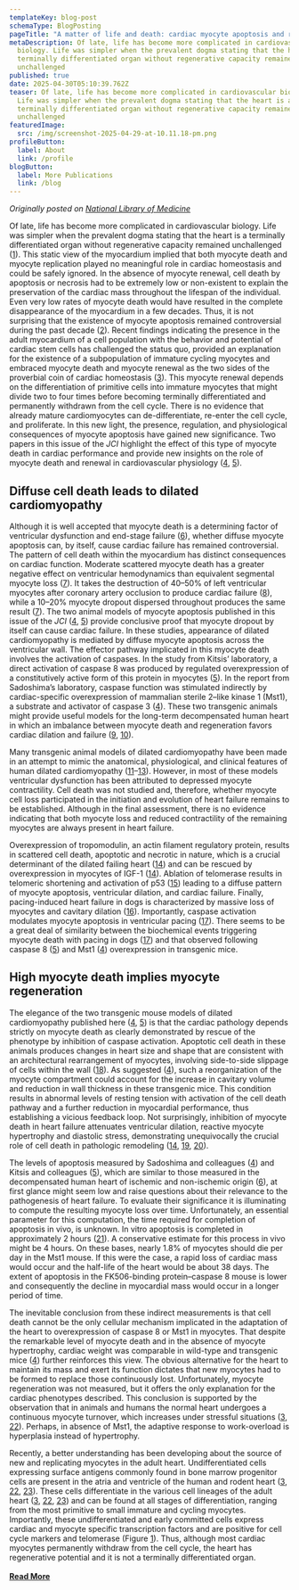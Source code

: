 ```yaml
---
templateKey: blog-post
schemaType: BlogPosting
pageTitle: "A matter of life and death: cardiac myocyte apoptosis and regeneration"
metaDescription: Of late, life has become more complicated in cardiovascular
  biology. Life was simpler when the prevalent dogma stating that the heart is a
  terminally differentiated organ without regenerative capacity remained
  unchallenged
published: true
date: 2025-04-30T05:10:39.762Z
teaser: Of late, life has become more complicated in cardiovascular biology.
  Life was simpler when the prevalent dogma stating that the heart is a
  terminally differentiated organ without regenerative capacity remained
  unchallenged
featuredImage:
  src: /img/screenshot-2025-04-29-at-10.11.18-pm.png
profileButton:
  label: About
  link: /profile
blogButton:
  label: More Publications
  link: /blog
---
```

*O﻿riginally posted on [National Library of Medicine](https://pmc.ncbi.nlm.nih.gov/articles/PMC155176/)*

Of late, life has become more complicated in cardiovascular biology. Life was simpler when the prevalent dogma stating that the heart is a terminally differentiated organ without regenerative capacity remained unchallenged ([1](https://pmc.ncbi.nlm.nih.gov/articles/PMC155176/#B1)). This static view of the myocardium implied that both myocyte death and myocyte replication played no meaningful role in cardiac homeostasis and could be safely ignored. In the absence of myocyte renewal, cell death by apoptosis or necrosis had to be extremely low or non-existent to explain the preservation of the cardiac mass throughout the lifespan of the individual. Even very low rates of myocyte death would have resulted in the complete disappearance of the myocardium in a few decades. Thus, it is not surprising that the existence of myocyte apoptosis remained controversial during the past decade ([2](https://pmc.ncbi.nlm.nih.gov/articles/PMC155176/#B2)). Recent findings indicating the presence in the adult myocardium of a cell population with the behavior and potential of cardiac stem cells has challenged the status quo, provided an explanation for the existence of a subpopulation of immature cycling myocytes and embraced myocyte death and myocyte renewal as the two sides of the proverbial coin of cardiac homeostasis ([3](https://pmc.ncbi.nlm.nih.gov/articles/PMC155176/#B3)). This myocyte renewal depends on the differentiation of primitive cells into immature myocytes that might divide two to four times before becoming terminally differentiated and permanently withdrawn from the cell cycle. There is no evidence that already mature cardiomyocytes can de-differentiate, re-enter the cell cycle, and proliferate. In this new light, the presence, regulation, and physiological consequences of myocyte apoptosis have gained new significance. Two papers in this issue of the *JCI* highlight the effect of this type of myocyte death in cardiac performance and provide new insights on the role of myocyte death and renewal in cardiovascular physiology ([4](https://pmc.ncbi.nlm.nih.gov/articles/PMC155176/#B4), [5](https://pmc.ncbi.nlm.nih.gov/articles/PMC155176/#B5)).

## [](<>)Diffuse cell death leads to dilated cardiomyopathy

Although it is well accepted that myocyte death is a determining factor of ventricular dysfunction and end-stage failure ([6](https://pmc.ncbi.nlm.nih.gov/articles/PMC155176/#B6)), whether diffuse myocyte apoptosis can, by itself, cause cardiac failure has remained controversial. The pattern of cell death within the myocardium has distinct consequences on cardiac function. Moderate scattered myocyte death has a greater negative effect on ventricular hemodynamics than equivalent segmental myocyte loss ([7](https://pmc.ncbi.nlm.nih.gov/articles/PMC155176/#B7)). It takes the destruction of 40–50% of left ventricular myocytes after coronary artery occlusion to produce cardiac failure ([8](https://pmc.ncbi.nlm.nih.gov/articles/PMC155176/#B8)), while a 10–20% myocyte dropout dispersed throughout produces the same result ([7](https://pmc.ncbi.nlm.nih.gov/articles/PMC155176/#B7)). The two animal models of myocyte apoptosis published in this issue of the *JCI* ([4](https://pmc.ncbi.nlm.nih.gov/articles/PMC155176/#B4), [5](https://pmc.ncbi.nlm.nih.gov/articles/PMC155176/#B5)) provide conclusive proof that myocyte dropout by itself can cause cardiac failure. In these studies, appearance of dilated cardiomyopathy is mediated by diffuse myocyte apoptosis across the ventricular wall. The effector pathway implicated in this myocyte death involves the activation of caspases. In the study from Kitsis’ laboratory, a direct activation of caspase 8 was produced by regulated overexpression of a constitutively active form of this protein in myocytes ([5](https://pmc.ncbi.nlm.nih.gov/articles/PMC155176/#B5)). In the report from Sadoshima’s laboratory, caspase function was stimulated indirectly by cardiac-specific overexpression of mammalian sterile 2–like kinase 1 (Mst1), a substrate and activator of caspase 3 ([4](https://pmc.ncbi.nlm.nih.gov/articles/PMC155176/#B4)). These two transgenic animals might provide useful models for the long-term decompensated human heart in which an imbalance between myocyte death and regeneration favors cardiac dilation and failure ([9](https://pmc.ncbi.nlm.nih.gov/articles/PMC155176/#B9), [10](https://pmc.ncbi.nlm.nih.gov/articles/PMC155176/#B10)).

Many transgenic animal models of dilated cardiomyopathy have been made in an attempt to mimic the anatomical, physiological, and clinical features of human dilated cardiomyopathy ([11](https://pmc.ncbi.nlm.nih.gov/articles/PMC155176/#B11)–[13](https://pmc.ncbi.nlm.nih.gov/articles/PMC155176/#B13)). However, in most of these models ventricular dysfunction has been attributed to depressed myocyte contractility. Cell death was not studied and, therefore, whether myocyte cell loss participated in the initiation and evolution of heart failure remains to be established. Although in the final assessment, there is no evidence indicating that both myocyte loss and reduced contractility of the remaining myocytes are always present in heart failure.

Overexpression of tropomodulin, an actin filament regulatory protein, results in scattered cell death, apoptotic and necrotic in nature, which is a crucial determinant of the dilated failing heart ([14](https://pmc.ncbi.nlm.nih.gov/articles/PMC155176/#B14)) and can be rescued by overexpression in myocytes of IGF-1 ([14](https://pmc.ncbi.nlm.nih.gov/articles/PMC155176/#B14)). Ablation of telomerase results in telomeric shortening and activation of p53 ([15](https://pmc.ncbi.nlm.nih.gov/articles/PMC155176/#B15)) leading to a diffuse pattern of myocyte apoptosis, ventricular dilation, and cardiac failure. Finally, pacing-induced heart failure in dogs is characterized by massive loss of myocytes and cavitary dilation ([16](https://pmc.ncbi.nlm.nih.gov/articles/PMC155176/#B16)). Importantly, caspase activation modulates myocyte apoptosis in ventricular pacing ([17](https://pmc.ncbi.nlm.nih.gov/articles/PMC155176/#B17)). There seems to be a great deal of similarity between the biochemical events triggering myocyte death with pacing in dogs ([17](https://pmc.ncbi.nlm.nih.gov/articles/PMC155176/#B17)) and that observed following caspase 8 ([5](https://pmc.ncbi.nlm.nih.gov/articles/PMC155176/#B5)) and Mst1 ([4](https://pmc.ncbi.nlm.nih.gov/articles/PMC155176/#B4)) overexpression in transgenic mice.

## [](<>)High myocyte death implies myocyte regeneration

The elegance of the two transgenic mouse models of dilated cardiomyopathy published here ([4](https://pmc.ncbi.nlm.nih.gov/articles/PMC155176/#B4), [5](https://pmc.ncbi.nlm.nih.gov/articles/PMC155176/#B5)) is that the cardiac pathology depends strictly on myocyte death as clearly demonstrated by rescue of the phenotype by inhibition of caspase activation. Apoptotic cell death in these animals produces changes in heart size and shape that are consistent with an architectural rearrangement of myocytes, involving side-to-side slippage of cells within the wall ([18](https://pmc.ncbi.nlm.nih.gov/articles/PMC155176/#B18)). As suggested ([4](https://pmc.ncbi.nlm.nih.gov/articles/PMC155176/#B4)), such a reorganization of the myocyte compartment could account for the increase in cavitary volume and reduction in wall thickness in these transgenic mice. This condition results in abnormal levels of resting tension with activation of the cell death pathway and a further reduction in myocardial performance, thus establishing a vicious feedback loop. Not surprisingly, inhibition of myocyte death in heart failure attenuates ventricular dilation, reactive myocyte hypertrophy and diastolic stress, demonstrating unequivocally the crucial role of cell death in pathologic remodeling ([14](https://pmc.ncbi.nlm.nih.gov/articles/PMC155176/#B14), [19](https://pmc.ncbi.nlm.nih.gov/articles/PMC155176/#B19), [20](https://pmc.ncbi.nlm.nih.gov/articles/PMC155176/#B20)).

The levels of apoptosis measured by Sadoshima and colleagues ([4](https://pmc.ncbi.nlm.nih.gov/articles/PMC155176/#B4)) and Kitsis and colleagues ([5](https://pmc.ncbi.nlm.nih.gov/articles/PMC155176/#B5)), which are similar to those measured in the decompensated human heart of ischemic and non-ischemic origin ([6](https://pmc.ncbi.nlm.nih.gov/articles/PMC155176/#B6)), at first glance might seem low and raise questions about their relevance to the pathogenesis of heart failure. To evaluate their significance it is illuminating to compute the resulting myocyte loss over time. Unfortunately, an essential parameter for this computation, the time required for completion of apoptosis in vivo, is unknown. In vitro apoptosis is completed in approximately 2 hours ([21](https://pmc.ncbi.nlm.nih.gov/articles/PMC155176/#B21)). A conservative estimate for this process in vivo might be 4 hours. On these bases, nearly 1.8% of myocytes should die per day in the Mst1 mouse. If this were the case, a rapid loss of cardiac mass would occur and the half-life of the heart would be about 38 days. The extent of apoptosis in the FK506-binding protein–caspase 8 mouse is lower and consequently the decline in myocardial mass would occur in a longer period of time.

The inevitable conclusion from these indirect measurements is that cell death cannot be the only cellular mechanism implicated in the adaptation of the heart to overexpression of caspase 8 or Mst1 in myocytes. That despite the remarkable level of myocyte death and in the absence of myocyte hypertrophy, cardiac weight was comparable in wild-type and transgenic mice ([4](https://pmc.ncbi.nlm.nih.gov/articles/PMC155176/#B4)) further reinforces this view. The obvious alternative for the heart to maintain its mass and exert its function dictates that new myocytes had to be formed to replace those continuously lost. Unfortunately, myocyte regeneration was not measured, but it offers the only explanation for the cardiac phenotypes described. This conclusion is supported by the observation that in animals and humans the normal heart undergoes a continuous myocyte turnover, which increases under stressful situations ([3](https://pmc.ncbi.nlm.nih.gov/articles/PMC155176/#B3), [22](https://pmc.ncbi.nlm.nih.gov/articles/PMC155176/#B22)). Perhaps, in absence of Mst1, the adaptive response to work-overload is hyperplasia instead of hypertrophy.

Recently, a better understanding has been developing about the source of new and replicating myocytes in the adult heart. Undifferentiated cells expressing surface antigens commonly found in bone marrow progenitor cells are present in the atria and ventricle of the human and rodent heart ([3](https://pmc.ncbi.nlm.nih.gov/articles/PMC155176/#B3), [22](https://pmc.ncbi.nlm.nih.gov/articles/PMC155176/#B22), [23](https://pmc.ncbi.nlm.nih.gov/articles/PMC155176/#B23)). These cells differentiate in the various cell lineages of the adult heart ([3](https://pmc.ncbi.nlm.nih.gov/articles/PMC155176/#B3), [22](https://pmc.ncbi.nlm.nih.gov/articles/PMC155176/#B22), [23](https://pmc.ncbi.nlm.nih.gov/articles/PMC155176/#B23)) and can be found at all stages of differentiation, ranging from the most primitive to small immature and cycling myocytes. Importantly, these undifferentiated and early committed cells express cardiac and myocyte specific transcription factors and are positive for cell cycle markers and telomerase (Figure [1](https://pmc.ncbi.nlm.nih.gov/articles/PMC155176/#F1)). Thus, although most cardiac myocytes permanently withdraw from the cell cycle, the heart has regenerative potential and it is not a terminally differentiated organ.\
\
**[R﻿ead More](https://pmc.ncbi.nlm.nih.gov/articles/PMC155176/)**